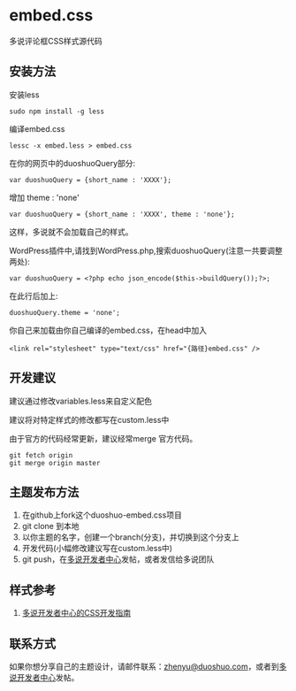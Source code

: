 embed.css
=========

多说评论框CSS样式源代码

## 安装方法
安装less

    sudo npm install -g less


编译embed.css

    lessc -x embed.less > embed.css


在你的网页中的duoshuoQuery部分:

    var duoshuoQuery = {short_name : 'XXXX'};


增加 theme : 'none'

    var duoshuoQuery = {short_name : 'XXXX', theme : 'none'};


这样，多说就不会加载自己的样式。  

WordPress插件中,请找到WordPress.php,搜索duoshuoQuery(注意一共要调整两处):

    var duoshuoQuery = <?php echo json_encode($this->buildQuery());?>;
    
在此行后加上:

    duoshuoQuery.theme = 'none';



你自己来加载由你自己编译的embed.css，在head中加入

    <link rel="stylesheet" type="text/css" href="{路径}embed.css" />


## 开发建议
建议通过修改variables.less来自定义配色

建议将对特定样式的修改都写在custom.less中

由于官方的代码经常更新，建议经常merge 官方代码。

    git fetch origin
    git merge origin master 


## 主题发布方法
1. 在github上fork这个duoshuo-embed.css项目
2. git clone 到本地
3. 以你主题的名字，创建一个branch(分支)，并切换到这个分支上
4. 开发代码(小幅修改建议写在custom.less中)
5. git push，在[多说开发者中心](http://dev.duoshuo.com/)发帖，或者发信给多说团队

## 样式参考
1. [多说开发者中心的CSS开发指南](http://dev.duoshuo.com/docs/4ff1cfd0397309552c000017)

## 联系方式
如果你想分享自己的主题设计，请邮件联系：zhenyu@duoshuo.com，或者到[多说开发者中心](http://dev.duoshuo.com/)发帖。
